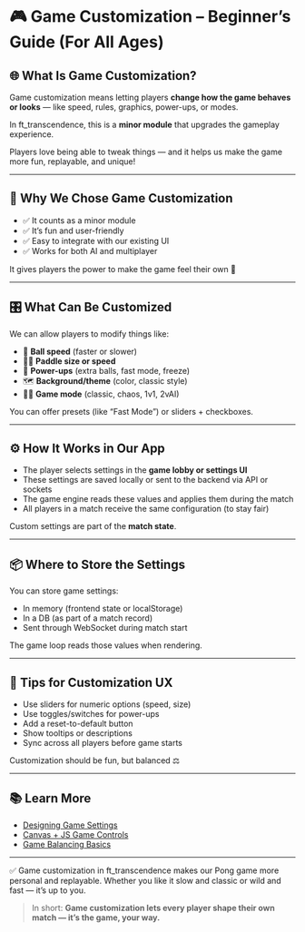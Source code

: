 # 🎮 Game Customization – Beginner’s Guide (For All Ages)

## 🌐 What Is Game Customization?

Game customization means letting players **change how the game behaves or looks** — like speed, rules, graphics, power-ups, or modes.

In ft_transcendence, this is a **minor module** that upgrades the gameplay experience.

Players love being able to tweak things — and it helps us make the game more fun, replayable, and unique!

---

## 🧠 Why We Chose Game Customization

- ✅ It counts as a minor module  
- ✅ It’s fun and user-friendly  
- ✅ Easy to integrate with our existing UI  
- ✅ Works for both AI and multiplayer  

It gives players the power to make the game feel their own 🧩

---

## 🎛️ What Can Be Customized

We can allow players to modify things like:

- 🏓 **Ball speed** (faster or slower)  
- 🏃‍♂️ **Paddle size or speed**  
- 🔋 **Power-ups** (extra balls, fast mode, freeze)  
- 🗺️ **Background/theme** (color, classic style)  
- 👯‍♂️ **Game mode** (classic, chaos, 1v1, 2vAI)  

You can offer presets (like “Fast Mode”) or sliders + checkboxes.

---

## ⚙️ How It Works in Our App

- The player selects settings in the **game lobby or settings UI**  
- These settings are saved locally or sent to the backend via API or sockets  
- The game engine reads these values and applies them during the match  
- All players in a match receive the same configuration (to stay fair)  

Custom settings are part of the **match state**.

---

## 📦 Where to Store the Settings

You can store game settings:
- In memory (frontend state or localStorage)  
- In a DB (as part of a match record)  
- Sent through WebSocket during match start  

The game loop reads those values when rendering.

---

## 🧪 Tips for Customization UX

- Use sliders for numeric options (speed, size)  
- Use toggles/switches for power-ups  
- Add a reset-to-default button  
- Show tooltips or descriptions  
- Sync across all players before game starts  

Customization should be fun, but balanced ⚖️

---

## 📚 Learn More

- [Designing Game Settings](https://uxdesign.cc/ux-for-game-settings-629f2c12e2db)  
- [Canvas + JS Game Controls](https://developer.mozilla.org/en-US/docs/Games)  
- [Game Balancing Basics](https://www.gamedeveloper.com/design/game-balancing-the-essentials)  

---

✅ Game customization in ft_transcendence makes our Pong game more personal and replayable. Whether you like it slow and classic or wild and fast — it’s up to you.

> In short: **Game customization lets every player shape their own match — it’s the game, your way.**
